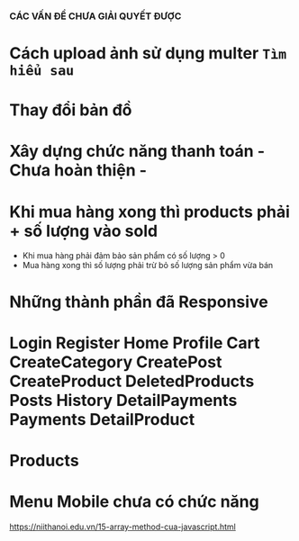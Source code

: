 ### CÁC VẤN ĐỀ CHƯA GIẢI QUYẾT ĐƯỢC

# Cách upload ảnh sử dụng multer `Tìm hiểu sau`

# Thay đổi bản đồ

# Xây dựng chức năng thanh toán - Chưa hoàn thiện -

# Khi mua hàng xong thì products phải + số lượng vào sold

-   Khi mua hàng phải đảm bảo sản phẩm có số lượng > 0
-   Mua hàng xong thì số lượng phải trừ bỏ số lượng sản phẩm vừa bán

# Những thành phần đã Responsive

# Login Register Home Profile Cart CreateCategory CreatePost CreateProduct DeletedProducts Posts History DetailPayments Payments DetailProduct

# Products

# Menu Mobile chưa có chức năng

https://niithanoi.edu.vn/15-array-method-cua-javascript.html
